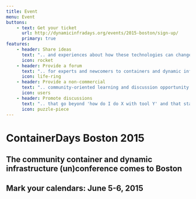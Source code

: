 ```yaml
---
title: Event
menu: Event
buttons:
    - text: Get your ticket
      url: http://dynamicinfradays.org/events/2015-boston/sign-up/
      primary: true
features:
	- header: Share ideas
	  text: ".. and experiences about how these technologies can change the way we build, deliver and run software, teams and organizations."
	  icon: rocket
    - header: Provide a forum
      text: ".. for experts and newcomers to containers and dynamic infrastructure to share experiences, develop new perspectives and discover new opportunities"
      icon: life-ring
    - header: Provide a non-commercial
      text: ".. community-oriented learning and discussion opportunity that is not dominated by any particular vendor or technology"
      icon: users
    - header: Promote discussions
      text: ".. that go beyond 'how do I do X with tool Y' and that start to explore containers and dynamic infrastructure as a paradigm."
      icon: puzzle-piece
---
```


# ContainerDays Boston 2015
## The community container and dynamic infrastructure (un)conference comes to Boston
## Mark your calendars: **June 5-6, 2015**
